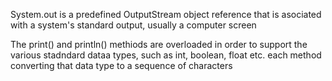 System.out is a predefined OutputStream object reference that is asociated with a system's standard output, usually a computer screen

The print() and println() methiods are overloaded in order to support the various stadndard dataa types, such as int, boolean, float etc. each method converting that data type to a sequence of characters